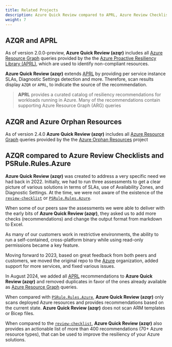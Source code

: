 ```yaml
---
title: Related Projects
description: Azure Quick Review compared to APRL, Azure Review Checklists and PSRule.Rules.Azure
weight: 7
---
```


## AZQR and APRL

As of version 2.0.0-preview, **Azure Quick Review (azqr)** includes all [Azure Resource Graph](https://learn.microsoft.com/azure/governance/resource-graph/overview) queries provided by the the [Azure Proactive Resiliency Library (APRL)](https://aka.ms/aprl), which are used to identify non-compliant resources.

**Azure Quick Review (azqr)** extends [APRL](https://aka.ms/aprl) by providing per service instance SLAs, Diagnostic Settings detection and more. Therefore, scan results display `AZQR` or `APRL`, to indicate the source of the recommendation.

> **APRL** provides a curated catalog of resiliency recommendations for workloads running in Azure. Many of the recommendations contain supporting Azure Resource Graph (ARG) queries

## AZQR and Azure Orphan Resources

As of version 2.4.0 **Azure Quick Review (azqr)** includes all [Azure Resource Graph](https://learn.microsoft.com/azure/governance/resource-graph/overview) queries provided by the the [Azure Orphan Resources](https://github.com/dolevshor/azure-orphan-resources) project

## AZQR compared to Azure Review Checklists and PSRule.Rules.Azure

**Azure Quick Review (azqr)** was created to address a very specific need we had back in 2022. Initially, we had to run three assessments to get a clear picture of various solutions in terms of SLAs, use of Availability Zones, and Diagnostic Settings. At the time, we were not aware of the existence of the [`review-checklist`](https://github.com/Azure/review-checklists) or [`PSRule.Rules.Azure`](https://github.com/Azure/PSRule.Rules.Azure).

When some of our peers saw the assessments we were able to deliver with the early bits of **Azure Quick Review (azqr)**, they asked us to add more checks (recommendations) and change the output format from markdown to Excel.

As many of our customers work in restrictive environments, the ability to run a self-contained, cross-platform binary while using read-only permissions became a key feature.

Moving forward to 2023, based on great feedback from both peers and customers, we moved the original repo to the [Azure](https://aka.ms/azqr) organization, added support for more services, and fixed various issues.

In August 2024, we added all [APRL](https://aka.ms/aprl) recommendations to **Azure Quick Review (azqr)** and removed duplicates in favor of the ones already available as [Azure Resource Graph](https://learn.microsoft.com/azure/governance/resource-graph/overview) queries.

When compared with [`PSRule.Rules.Azure`](https://github.com/Azure/PSRule.Rules.Azure), **Azure Quick Review (azqr)** only scans deployed Azure resources and provides recommendations based on the current state. **Azure Quick Review (azqr)** does not scan ARM templates or Bicep files.

When compared to the [`review-checklist`](https://github.com/Azure/review-checklists), **Azure Quick Review (azqr)** also provides an actionable list of more than 400 recommendations (70+ Azure resource types), that can be used to improve the resiliency of your Azure solutions.
